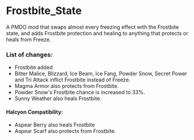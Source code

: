 # Frostbite_State
 A PMDO mod that swaps almost every freezing effect with the Frostbite state,
 and adds Frostbite protection and healing to anything that protects or heals from Freeze.

### List of changes:
- Frostbite added
- Bitter Malice, Blizzard, Ice Beam, Ice Fang, Powder Snow, Secret Power and Tri Attack inflict Frostbite instead of Freeze.
- Magma Armor also protects from Frostbite.
- Powder Snow's Frostbite chance is increased to 33%.
- Sunny Weather also heals Frostbite.

#### Halcyon Compatibility:
- Aspear Berry also heals Frostbite
- Aspear Scarf also protects from Frostbite.